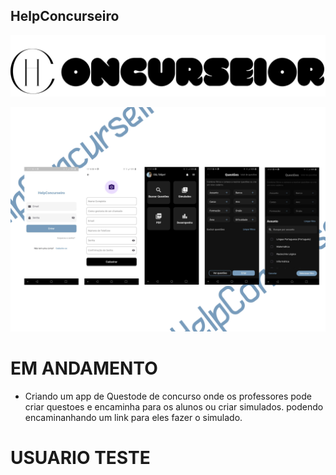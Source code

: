 
## HelpConcurseiro
![Logo](./github/images/logo.png)


![Logo](./github/background/Desktop%20-%201.png)


# EM ANDAMENTO

 * Criando um app de Questode de concurso onde os professores pode criar questoes e encaminha para os alunos ou criar simulados. podendo encaminanhando um link para eles fazer o simulado.


# USUARIO TESTE
